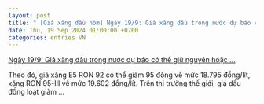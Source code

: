 ```yaml
---
layout: post
title: " [Giá xăng dầu hôm] Ngày 19/9: Giá xăng dầu trong nước dự báo có thể giữ nguyên hoặc ..."
date: Thu, 19 Sep 2024 01:00:00 +0700
categories: entries VN
---
```

[Ngày 19/9: Giá xăng dầu trong nước dự báo có thể giữ nguyên hoặc ...](https://thoibaotaichinhvietnam.vn/ngay-199-gia-xang-dau-trong-nuoc-du-bao-co-the-giu-nguyen-hoac-tiep-tuc-giam-lan-thu-5-lien-tiep-159827.html)

Theo đó, giá xăng E5 RON 92 có thể giảm 95 đồng về mức 18.795 đồng/lít, xăng RON 95-III về mức 19.602 đồng/lít. Trên thị trường thế giới, giá dầu đồng loạt giảm ...


